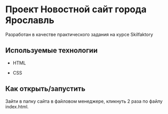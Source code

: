 # Проект Новостной сайт города Ярославль

Разработан в качестве практического задания на курсе Skilfaktory

## Используемые технологии

* HTML

* CSS 

## Как открыть/запустить

Зайти в папку сайта в файловом менеджере, кликнуть 2 раза по файлу index.html.